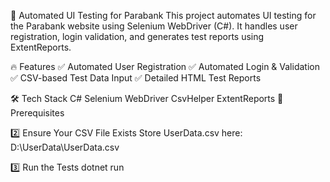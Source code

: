 🚀 Automated UI Testing for Parabank
This project automates UI testing for the Parabank website using Selenium WebDriver (C#). It handles user registration, login validation, and generates test reports using ExtentReports.

🔥 Features
✅ Automated User Registration
✅ Automated Login & Validation
✅ CSV-based Test Data Input
✅ Detailed HTML Test Reports

🛠 Tech Stack
C#
Selenium WebDriver
CsvHelper
ExtentReports
📌 Prerequisites
 

2️⃣ Ensure Your CSV File Exists
Store UserData.csv here: D:\UserData\UserData.csv

3️⃣ Run the Tests
dotnet run
